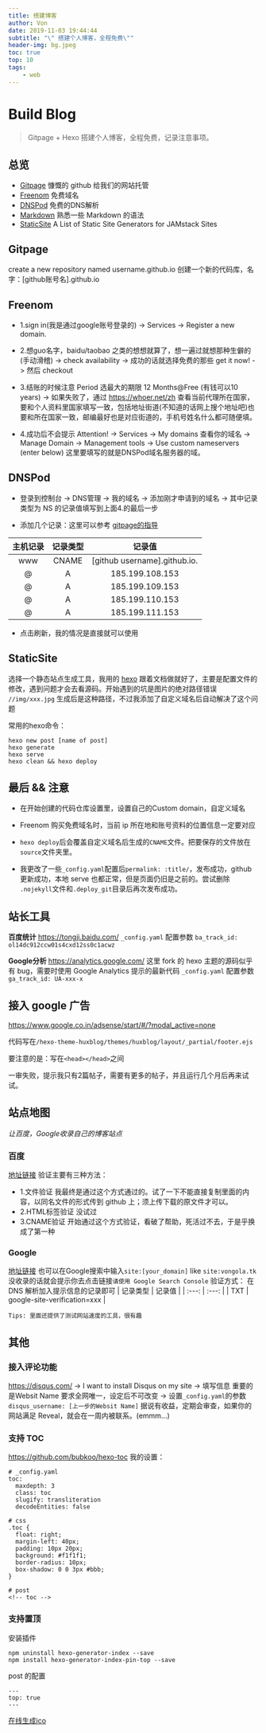 ```yaml
---
title: 搭建博客
author: Von
date: 2019-11-03 19:44:44
subtitle: "\" 搭建个人博客，全程免费\""
header-img: bg.jpeg
toc: true
top: 10
tags:
    - web
---
```


<!-- toc -->

# Build Blog
> Gitpage + Hexo 搭建个人博客，全程免费，记录注意事项。
## 总览

- [Gitpage](https://pages.github.com/) 慷慨的 github 给我们的网站托管
- [Freenom](https://www.freenom.com/) 免费域名
- [DNSPod](https://www.dnspod.cn/) 免费的DNS解析
- [Markdown](https://daringfireball.net/projects/markdown/syntax) 熟悉一些 Markdown 的语法
- [StaticSite](https://www.staticgen.com/) A List of Static Site Generators for JAMstack Sites

## Gitpage

create a new repository named username.github.io
创建一个新的代码库，名字：[github账号名].github.io

## Freenom

- 1.sign in(我是通过google账号登录的) -> Services -> Register a new domain.

- 2.想guo名字，baidu/taobao 之类的想想就算了，想一遍过就想那种生僻的(手动滑稽) -> check availability -> 成功的话就选择免费的那些 get it now! -> 然后 checkout

- 3.结账的时候注意 Period 选最大的期限 12 Months@Free (有钱可以10 years) -> 如果失败了，通过 https://whoer.net/zh 查看当前代理所在国家，要和个人资料里国家填写一致，包括地址街道(不知道的话网上搜个地址吧)也要和所在国家一致，邮编最好也是对应街道的，手机号姓名什么都可随便填。

- 4.成功后不会提示 Attention! -> Services -> My domains 查看你的域名 -> Manage Domain -> Management tools -> Use custom nameservers (enter below) 这里要填写的就是DNSPod域名服务器的域。

## DNSPod

- 登录到控制台 -> DNS管理 -> 我的域名 -> 添加刚才申请到的域名 -> 其中记录类型为 NS 的记录值填写到上面4.的最后一步

- 添加几个记录：这里可以参考 [gitpage的指导](https://help.github.com/en/github/working-with-github-pages/managing-a-custom-domain-for-your-github-pages-site#configuring-an-apex-domain)

| 主机记录 | 记录类型 | 记录值 |
| :-----: | :----: | :---------: |
| www     | CNAME  | [github username].github.io.|
| @       | A      | 185.199.108.153 |
| @       | A      | 185.199.109.153 |
| @       | A      | 185.199.110.153 |
| @       | A      | 185.199.111.153 |

- 点击刷新，我的情况是直接就可以使用


## StaticSite

选择一个静态站点生成工具，我用的 [hexo](https://hexo.io/zh-cn/docs/)
跟着文档做就好了，主要是配置文件的修改，遇到问题才会去看源码。开始遇到的坑是图片的绝对路径错误
`//img/xxx.jpg` 生成后是这种路径，不过我添加了自定义域名后自动解决了这个问题

常用的hexo命令：
```
hexo new post [name of post]
hexo generate
hexo serve
hexo clean && hexo deploy
```


## 最后 && 注意

- 在开始创建的代码仓库设置里，设置自己的Custom domain，自定义域名

- Freenom 购买免费域名时，当前 ip 所在地和账号资料的位置信息一定要对应

- `hexo deploy`后会覆盖自定义域名后生成的`CNAME`文件。把要保存的文件放在`source`文件夹里。

- 我更改了一些`_config.yaml`配置后`permalink: :title/`，发布成功，github 更新成功，本地 serve 也都正常，但是页面仍旧是之前的。尝试删除 `.nojekyll`文件和`.deploy_git`目录后再次发布成功。


## 站长工具

**百度统计**
https://tongji.baidu.com/
`_config.yaml` 配置参数 `ba_track_id: ol14dc912ccw01s4cxd12ss0c1acwz`

**Google分析**
https://analytics.google.com/
这里 fork 的 hexo 主题的源码似乎有 bug，需要时使用 Google Analytics 提示的最新代码
`_config.yaml` 配置参数 `ga_track_id: UA-xxx-x`

## 接入 google 广告

https://www.google.co.in/adsense/start/#/?modal_active=none

代码写在`/hexo-theme-huxblog/themes/huxblog/layout/_partial/footer.ejs`

要注意的是：写在`<head></head>`之间

一审失败，提示我只有2篇帖子，需要有更多的帖子，并且运行几个月后再来试试。

## 站点地图
*让百度，Google收录自己的博客站点*
### 百度
[地址链接](https://ziyuan.baidu.com/site/index)
验证主要有三种方法：
- 1.文件验证 我最终是通过这个方式通过的。试了一下不能直接复制里面的内容，以同名文件的形式传到 github 上；须上传下载的原文件才可以。
- 2.HTML标签验证 没试过
- 3.CNAME验证 开始通过这个方式验证，看破了帮助，死活过不去，于是乎换成了第一种

### Google
[地址链接](https://search.google.com/search-console/about?utm_source=wmx&utm_medium=wmx-welcome#utm_source=zh-TW-wmxmsg&utm_medium=wmxmsg&utm_campaign=bm&authuser=0)
也可以在Google搜索中输入`site:[your_domain]` like `site:vongola.tk`
没收录的话就会提示你去点击链接`请使用 Google Search Console`
验证方式：
在 DNS 解析加入提示信息的记录即可
| 记录类型 | 记录值 |
| :---:    | :---:  |
| TXT      | google-site-verification=xxx |

```
Tips: 里面还提供了测试网站速度的工具，很有趣
```
## 其他
### 接入评论功能
https://disqus.com/ -> I want to install Disqus on my site -> 填写信息 重要的是Websit Name 要求全网唯一，设定后不可改变 -> 设置`_config.yaml`的参数`disqus_username: [上一步的Websit Name]`
据说有收益，定期会审查，如果你的网站满足 Reveal，就会在一周内被联系。(emmm...)

### 支持 TOC
https://github.com/bubkoo/hexo-toc
我的设置：
```
# _config.yaml
toc:
  maxdepth: 3
  class: toc
  slugify: transliteration
  decodeEntities: false

# css
.toc {
  float: right;
  margin-left: 40px;
  padding: 10px 20px;
  background: #f1f1f1;
  border-radius: 10px;
  box-shadow: 0 0 3px #bbb;
}

# post
<!-- toc -->
```

### 支持置顶
安装插件
```
npm uninstall hexo-generator-index --save
npm install hexo-generator-index-pin-top --save
```
post 的配置
```
---
top: true
---
```

[在线生成ico](http://ico.duduxuexi.com/)
